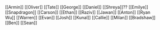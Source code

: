 [[Armin]]
[[Oliver]]
[[Tate]]
[[George]]
[[Daniel]]
[[Shreya]]??
[[Emilye]]
[[Snapdragon]]
[[Carson]]
[[Ethan]]
[[Raziv]]
[[Jawan]]
[[Anton]]
[[Ryan Wu]]
[[Warren]]
[[Evan]]
[[Josh]]
[[Kunal]]
[[Callie]]
[[Milan]]
[[Bradshaw]]
[[Ben]]
[[Sean]]
